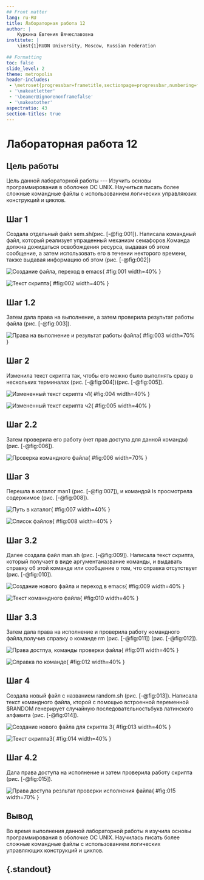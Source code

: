 ```yaml
---
## Front matter
lang: ru-RU
title: Лабораторная работа 12
author: |
	Куркина Евгения Вячеславовна
institute: |
	\inst{1}RUDN University, Moscow, Russian Federation
	
## Formatting
toc: false
slide_level: 2
theme: metropolis
header-includes: 
 - \metroset{progressbar=frametitle,sectionpage=progressbar,numbering=fraction}
 - '\makeatletter'
 - '\beamer@ignorenonframefalse'
 - '\makeatother'
aspectratio: 43
section-titles: true
---
```


# Лабораторная работа 12

## Цель работы 

Цель данной лабораторной работы --- Изучить основы программирования в оболочке OC UNIX. Научиться писать более сложные командные файлы с использованием логических управляюзих конструкций и циклов.

## Шаг 1

Создала отдельный файл sem.sh(рис. [-@fig:001]). Написала командный файл, который реализует упращенный механизм семафоров.Команда должна дожидаться освобождения ресурса, выдавая об этом сообщение, а затем использовать его в течении некторого времени, также выдавая информацию об этом (рис. [-@fig:002])

![Создание файла, переход в emacs](image/Скрин1.png){ #fig:001 width=40% }

![Текст скрипта ](image/Скрин2.png){ #fig:002 width=40% }

## Шаг 1.2

Затем дала права на выполнение, а затем проверила результат работы файла (рис. [-@fig:003]).

![Права на выполнение и результат работы файла](image/Скрин3.png){ #fig:003 width=70% }

## Шаг 2

Изменила текст скрипта так, чтобы его можно было выполнять сразу в нескольких терминалах (рис. [-@fig:004])(рис. [-@fig:005]).

![Измененный текст скрипта ч1](image/Скрин4.png){ #fig:004 width=40% }

![Измененный текст скрипта ч2](image/Скрин5.png){ #fig:005 width=40% }

## Шаг 2.2

Затем проверила его работу (нет прав доступа для данной команды) (рис. [-@fig:006]).

![Проверка командного файла](image/Скрин6.png){ #fig:006 width=70% }

## Шаг 3

Перешла в каталог man1 (рис. [-@fig:007]), и командой ls просмотрела содержимое (рис. [-@fig:008]).

![Путь в каталог](image/Скрин7.png){ #fig:007 width=40% }

![Список файлов](image/Скрин8.png){ #fig:008 width=40% }

## Шаг 3.2

Далее создала файл man.sh (рис. [-@fig:009]). Написала текст скрипта, который получает в виде аргументаназвание команды, и выдавать справку об этой команде или сообщение о том, что справка отсутствует (рис. [-@fig:010]).

![Создание нового файла и переход в emacs](image/Скрин9.png){ #fig:009 width=40% }

![Текст команндного файла](image/Скрин10.png){ #fig:010 width=40% }

## Шаг 3.3

Затем дала права на исполнение и проверила работу командного файла,получив справку о команде rm (рис. [-@fig:011]) (рис. [-@fig:012]).

![Права достпуа, команды проверки файла](image/Скрин11.png){ #fig:011 width=40% }

![Справка по команде](image/Скрин12.png){ #fig:012 width=40% }

## Шаг 4

 Создала новый файл с названием random.sh (рис. [-@fig:013]). Написала текст командного файла, кторой с помощью встроенной переменной $RANDOM генерирует случайную последовательностьбукв латинского алфавита (рис. [-@fig:014]).
 
![Создание нового файла для скрипта 3](image/Скрин13.png){ #fig:013 width=40% }

![Текст скрипта3](image/Скрин14.png){ #fig:014 width=40% }

## Шаг 4.2

Дала права доступа на исполнение и затем проверила работу скрипта (рис. [-@fig:015]).

![Права доступа  резльтат проверки исполнения файла](image/Скрин15.png){ #fig:015 width=70% }

## Вывод

Во время выполнения данной лабораторной работы я изучила основы программирования в оболочке OC UNIX. Научилась писать более сложные командные файлы с использованием логических управляющих конструкций и циклов.


## {.standout}


